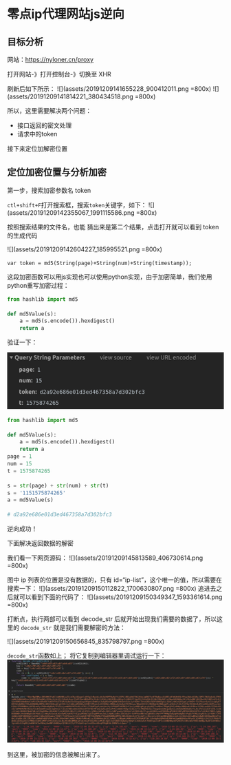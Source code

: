# 零点ip代理网站js逆向

## 目标分析
网站：https://nyloner.cn/proxy

打开网站-》打开控制台-》切换至 XHR

刷新后如下所示：
![](assets/20191209141655228_900412011.png =800x)
![](assets/20191209141814221_380434518.png =800x)

所以，这里需要解决两个问题：
- 接口返回的密文处理
- 请求中的token

接下来定位加解密位置

## 定位加密位置与分析加密

第一步，搜索加密参数名 token 

`ctl+shift+F`打开搜索框，搜索`token`关键字，如下：
![](assets/20191209142355067_1991115586.png =800x)


按照搜索结果的文件名，也能 猜出来是第二个结果，点击打开就可以看到 token 的生成代码

![](assets/20191209142604227_185995521.png =800x)

`var token = md5(String(page)+String(num)+String(timestamp));`

这段加密函数可以用js实现也可以使用python实现，由于加密简单，我们使用python重写加密过程：
```python
from hashlib import md5

def md5Value(s):
    a = md5(s.encode()).hexdigest()
    return a
```
验证一下：

![](assets/20191209145140727_1260624932.png)

```python
from hashlib import md5

def md5Value(s):
    a = md5(s.encode()).hexdigest()
    return a
page = 1
num = 15
t = 1575874265

s = str(page) + str(num) + str(t)
s = '1151575874265'
a = md5Value(s)

# d2a92e686e01d3ed467358a7d302bfc3

```
逆向成功！

下面解决返回数据的解密

我们看一下网页源码：
![](assets/20191209145813589_406730614.png =800x)

图中 ip 列表的位置是没有数据的，只有 id=“ip-list”，这个唯一的值，所以需要在搜索一下：
![](assets/20191209150112822_1700630807.png =800x)
追进去之后就可以看到下面的代码了：
![](assets/20191209150349347_1593361614.png =800x)

打断点，执行两部可以看到 decode_str 后就开始出现我们需要的数据了，所以这里的 `decode_str` 就是我们需要解密的方法：

![](assets/20191209150656845_835798797.png =800x)

`decode_str`函数如上；
将它复制到编辑器里调试运行一下：
![](assets/20191209151445815_113252899.png)


到这里，被加密的信息被解出来了。

